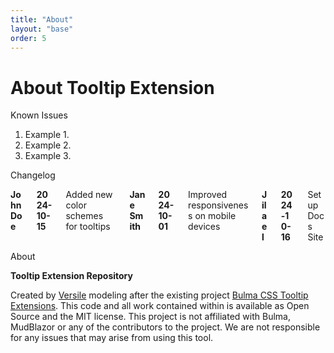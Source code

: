 ```yaml
---
title: "About"
layout: "base"
order: 5
---
```


# About Tooltip Extension

<div class="panel mt-4">
  <p class="panel-heading">Known Issues</p>
  <div class="panel-block">
    <ol class="ml-4">
      <li>Example 1.</li>
      <li>Example 2.</li>
      <li>Example 3.</li>
    </ol>
  </div>
</div>

<div class="panel mt-4">
  <p class="panel-heading">Changelog</p>
  <div class="panel-block">
    <div class="columns is-multiline">
        <div class="column is-full"><div class="columns">
            <div class="column is-2"><strong>John Doe</strong></div>
            <div class="column is-2"><strong>2024-10-15</strong></div>
            <div class="column">Added new color schemes for tooltips</div>
        </div></div>
        <div class="column is-full"><div class="columns">
            <div class="column is-2"><strong>Jane Smith</strong></div>
            <div class="column is-2"><strong>2024-10-01</strong></div>
            <div class="column">Improved responsiveness on mobile devices</div>      
        </div></div>
        <div class="column is-full"><div class="columns">
            <div class="column is-2"><strong>Jilael</strong></div>
            <div class="column is-2"><strong>2024-10-16</strong></div>
            <div class="column">Setup Docs Site</div>
        </div></div>
    </div>
  </div>
</div>

<div class="panel mt-4">
  <p class="panel-heading">About</p>
  <div class="panel-block">
    <div class="content">
      <p><strong>Tooltip Extension Repository</strong></p>
      <p>Created by <a href="https://github.com/versile2" target="_blank">Versile</a> modeling after the existing project <a href="https://github.com/CreativeBulma/bulma-tooltip" target="_blank" class="has-text-link">Bulma CSS Tooltip Extensions</a>. This code and all work contained within is available as Open Source and the MIT license. This project is not affiliated with Bulma, MudBlazor or any of the contributors to the project. We are not responsible for any issues that may arise from using this tool.</p>
    </div>
  </div>
</div>